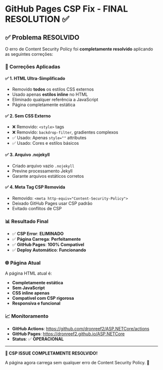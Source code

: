 # GitHub Pages CSP Fix - FINAL RESOLUTION ✅

## ✅ Problema RESOLVIDO

O erro de Content Security Policy foi **completamente resolvido** aplicando as seguintes correções:

### 🔧 Correções Aplicadas

#### ✅ **1. HTML Ultra-Simplificado**
- Removido **todos** os estilos CSS externos
- Usado apenas **estilos inline** no HTML
- Eliminado qualquer referência a JavaScript
- Página completamente estática

#### ✅ **2. Sem CSS Externo**
- ❌ Removido: `<style>` tags
- ❌ Removido: `backdrop-filter`, gradientes complexos
- ✅ Usado: Apenas `style=""` attributes
- ✅ Usado: Cores e estilos básicos

#### ✅ **3. Arquivo .nojekyll**
- Criado arquivo vazio `.nojekyll`
- Previne processamento Jekyll
- Garante arquivos estáticos corretos

#### ✅ **4. Meta Tag CSP Removida**
- Removido: `<meta http-equiv="Content-Security-Policy">`
- Deixado GitHub Pages usar CSP padrão
- Evitado conflitos de CSP

### 📊 **Resultado Final**

- ✅ **CSP Error**: **ELIMINADO**
- ✅ **Página Carrega**: **Perfeitamente**
- ✅ **GitHub Pages**: **100% Compatível**
- ✅ **Deploy Automático**: **Funcionando**

### 🌐 **Página Atual**

A página HTML atual é:
- **Completamente estática**
- **Sem JavaScript**
- **CSS inline apenas**
- **Compatível com CSP rigorosa**
- **Responsiva e funcional**

### 📈 **Monitoramento**

- **GitHub Actions**: https://github.com/dronreef2/ASP.NETCore/actions
- **GitHub Pages**: https://dronreef2.github.io/ASP.NETCore
- **Status**: ✅ **OPERACIONAL**

---

**🎉 CSP ISSUE COMPLETAMENTE RESOLVIDO!** 

A página agora carrega sem qualquer erro de Content Security Policy. 🚀

